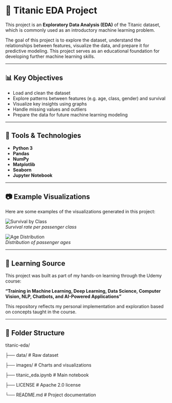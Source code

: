 # 🚢 Titanic EDA Project

This project is an **Exploratory Data Analysis (EDA)** of the Titanic dataset, which is commonly used as an introductory machine learning problem.

The goal of this project is to explore the dataset, understand the relationships between features, visualize the data, and prepare it for predictive modeling. This project serves as an educational foundation for developing further machine learning skills.

---

## 📊 Key Objectives

- Load and clean the dataset
- Explore patterns between features (e.g. age, class, gender) and survival
- Visualize key insights using graphs
- Handle missing values and outliers
- Prepare the data for future machine learning modeling

---

## 🧰 Tools & Technologies

- **Python 3**
- **Pandas**
- **NumPy**
- **Matplotlib**
- **Seaborn**
- **Jupyter Notebook**

---

## 📷 Example Visualizations

Here are some examples of the visualizations generated in this project:

![Survival by Class](images/survival_by_class.png)  
*Survival rate per passenger class*

![Age Distribution](images/age_distribution.png)  
*Distribution of passenger ages*

---

## 🧠 Learning Source

This project was built as part of my hands-on learning through the Udemy course:

**“Training in Machine Learning, Deep Learning, Data Science, Computer Vision, NLP, Chatbots, and AI-Powered Applications”**

This repository reflects my personal implementation and exploration based on concepts taught in the course.

---

## 📂 Folder Structure

titanic-eda/

├── data/ # Raw dataset

├── images/ # Charts and visualizations

├── titanic_eda.ipynb # Main notebook

├── LICENSE # Apache 2.0 license

└── README.md # Project documentation
